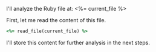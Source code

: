 I'll analyze the Ruby file at: <%= current_file %>

First, let me read the content of this file.

```ruby
<%= read_file(current_file) %>
```

I'll store this content for further analysis in the next steps.